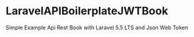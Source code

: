 # LaravelAPIBoilerplateJWTBook
Simple Example Api Rest Book with Laravel 5.5 LTS and Json Web Token
